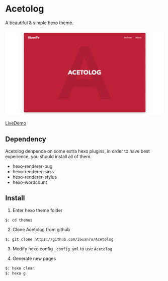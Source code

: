 # Acetolog

A beautiful & simple hexo theme.

![ScreenShot](./screenshot/1.png)

[LiveDemo](https://www.iguan7u.cn)

## Dependency
Acetolog denpende on some extra hexo plugins, in order to have best experience, you should install all of them.

- hexo-renderer-pug
- hexo-renderer-sass
- hexo-renderer-stylus
- hexo-wordcount

## Install

1. Enter hexo theme folder
```
$: cd themes
```

2. Clone Acetolog from github
```
$: git clone https://github.com/iGuan7u/Acetolog
```

3. Modify hexo config `_config.yml` to use `Acetolog`

4. Generate new pages
```
$: hexo clean
$: hexo g
```
